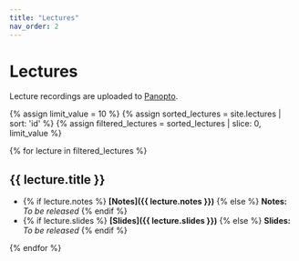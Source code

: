 ```yaml
---
title: "Lectures"
nav_order: 2
---
```


# Lectures

Lecture recordings are uploaded to [Panopto](https://mit.hosted.panopto.com/Panopto/Pages/Sessions/List.aspx#folderID=%22b2079bc7-0ca3-4fdf-a3e5-b1d4014c37ee%22).

{% assign limit_value = 10 %}  <!-- Set this to the number of lectures to display-->
{% assign sorted_lectures = site.lectures | sort: 'id' %}
{% assign filtered_lectures = sorted_lectures | slice: 0, limit_value %}

{% for lecture in filtered_lectures %}
## {{ lecture.title }}
- {% if lecture.notes %} **[Notes]({{ lecture.notes }})** {% else %} **Notes:** *To be released* {% endif %}
- {% if lecture.slides %} **[Slides]({{ lecture.slides }})** {% else %} **Slides:** *To be released* {% endif %}

{% endfor %}


<!-- - {% if lecture.recording %} **[Recording]({{ lecture.recording }})** {% else %} **Recording:** *To be released* {% endif %} -->